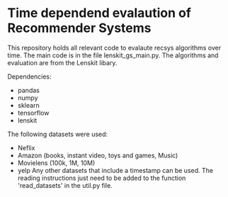 # Time dependend evalaution of Recommender Systems

This repository holds all relevant code to evalaute recsys algorithms over time. The main code is in the file
lenskit_gs_main.py. The algorithms and evaluation are from the Lenskit libary. 

Dependencies:
- pandas
- numpy
- sklearn
- tensorflow
- lenskit

The following datasets were used:
- Neflix
- Amazon (books, instant video, toys and games, Music)
- Movielens (100k, 1M, 10M)
- yelp
Any other datasets that include a timestamp can be used. The reading instructions just need to be added
to the function 'read_datasets' in the util.py file.

